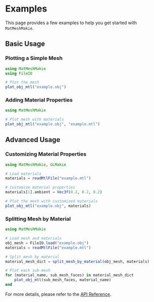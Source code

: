 # Examples

This page provides a few examples to help you get started with `MatMeshMakie`.

## Basic Usage

### Plotting a Simple Mesh

```julia
using MatMeshMakie
using FileIO

# Plot the mesh
plot_obj_mtl("example.obj")
```

### Adding Material Properties

```julia
using MatMeshMakie

# Plot mesh with materials
plot_obj_mtl("example.obj", "example.mtl")
```

## Advanced Usage

### Customizing Material Properties

```julia
using MatMeshMakie, GLMakie

# Load materials
materials = readMtlFile("example.mtl")

# Customize material properties
materials[1].ambient = Vec3f(0.2, 0.2, 0.2)

# Plot the mesh with customized materials
plot_obj_mtl("example.obj", materials)
```

### Splitting Mesh by Material

```julia
using MatMeshMakie

# Load mesh and materials
obj_mesh = FileIO.load("example.obj")
materials = readMtlFile("example.mtl")

# Split mesh by material
material_mesh_dict = split_mesh_by_material(obj_mesh, materials)

# Plot each sub-mesh
for (material_name, sub_mesh_faces) in material_mesh_dict
    plot_obj_mtl(sub_mesh_faces, material_name)
end
```

For more details, please refer to the [API Reference](api_reference.md).
